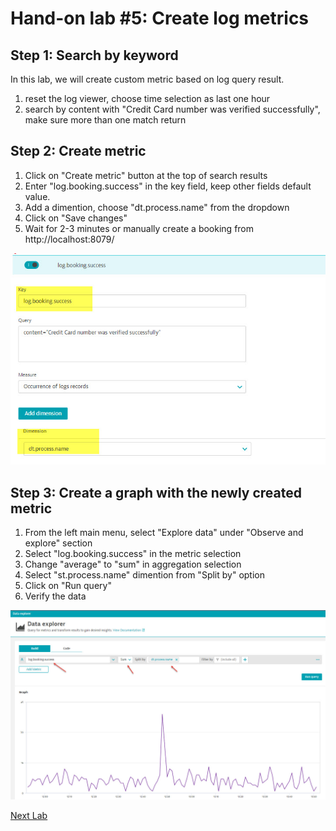# Hand-on lab #5: Create log metrics

## Step 1: Search by keyword

In this lab, we will create custom metric based on log query result. 

1. reset the log viewer, choose time selection as last one hour
2. search by content with "Credit Card number was verified successfully", make sure more than one match return


## Step 2: Create metric

1. Click on "Create metric" button at the top of search results
2. Enter "log.booking.success" in the key field, keep other fields default value. 
3. Add a dimention, choose "dt.process.name" from the dropdown
4. Click on "Save changes"
5. Wait for 2-3 minutes or manually create a booking from http://localhost:8079/

![RDP](../resources/lab05_01.jpg)



## Step 3: Create a graph with the newly created metric

1. From the left main menu, select "Explore data" under "Observe and explore" section
2. Select "log.booking.success" in the metric selection
3. Change "average" to "sum" in aggregation selection
4. Select "st.process.name" dimention from "Split by" option
5. Click on "Run query"
6. Verify the data


![RDP](../resources/lab05_02.jpg)

[Next Lab](../06_dashboard_with_log_metric_tile/README.md)